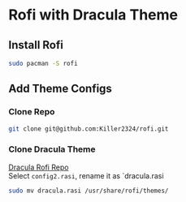 # Rofi with Dracula Theme
## Install Rofi
```bash
sudo pacman -S rofi
```

## Add Theme Configs
### Clone Repo
```bash
git clone git@github.com:Killer2324/rofi.git
```

### Clone Dracula Theme
[Dracula Rofi Repo](https://github.com/dracula/rofi)<br/>
Select `config2.rasi`, rename it as `dracula.rasi
```bash
sudo mv dracula.rasi /usr/share/rofi/themes/
```

